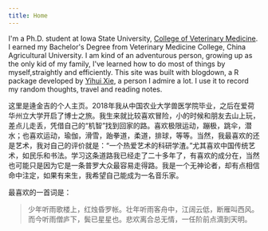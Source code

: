 ```yaml
---
title: Home
---
```


I'm a Ph.D. student at Iowa State University,  [College of Veterinary Medicine](https://vetmed.iastate.edu/users/pjj0702).
I earned my Bachelor's Degree from Veterinary Medicine College, China Agricultural University. I am kind of an adventurous person, growing up as the only kid of my family, I've learned how to do most of things by myself,straightly and efficiently. This site was built with blogdown, a R package developed by [Yihui Xie](https://yihui.org), a person I admire a lot. I use it to record my random thoughts, travel and reading notes.

这里是逄金吉的个人主页。2018年我从中国农业大学兽医学院毕业，之后在爱荷华州立大学开启了博士之旅。我生来就比较喜欢冒险，小的时候和朋友去山上玩，差点儿走丢，凭借自己的“机智”找到回家的路。喜欢极限运动，蹦极，跳伞，潜水；也喜欢运动，瑜伽，滑雪，跆拳道，柔道，排球，等等。当然，我最喜欢的还是艺术，我对自己的评价就是：“一个热爱艺术的科研学渣。”尤其喜欢中国传统艺术，如民乐和书法。学习这条道路我已经走了二十多年了，有喜欢的成分在，当然也可能只是因为它是一条普罗大众最容易走得路。我是一个无神论者，却有点相信命中注定，如果有来生，我希望自己能成为一名音乐家。

最喜欢的一首词是：

> 少年听雨歌楼上，红烛昏罗帐。壮年听雨客舟中，江阔云低，断雁叫西风。 
> 而今听雨僧庐下，鬓已星星也。悲欢离合总无情，一任阶前点滴到天明。





